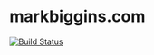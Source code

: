 # markbiggins.com 

[![Build Status](https://travis-ci.org/musicman10201/musicman10201.github.io.svg?branch=master)](https://travis-ci.org/musicman10201/musicman10201.github.io)
